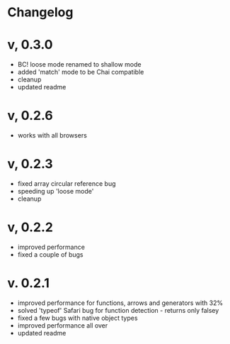 # Changelog

# v, 0.3.0

- BC! loose mode renamed to shallow mode
- added 'match' mode to be Chai compatible
- cleanup
- updated readme

# v, 0.2.6

- works with all browsers

# v, 0.2.3

- fixed array circular reference bug
- speeding up 'loose mode'
- cleanup

# v, 0.2.2

- improved performance
- fixed a couple of bugs

# v. 0.2.1

- improved performance for functions, arrows and generators with 32%
- solved 'typeof' Safari bug for function detection - returns only falsey
- fixed a few bugs with native object types
- improved performance all over
- updated readme
